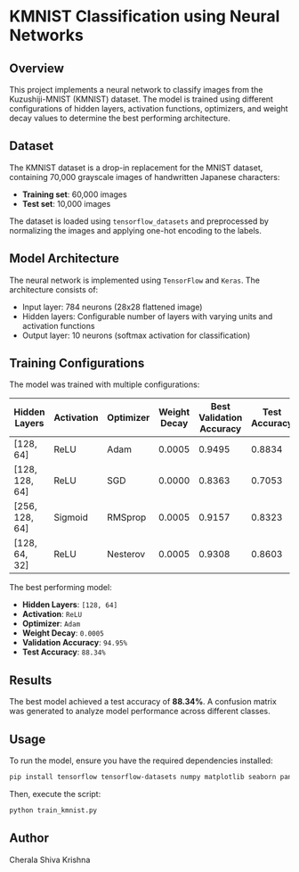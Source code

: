 # KMNIST Classification using Neural Networks

## Overview

This project implements a neural network to classify images from the Kuzushiji-MNIST (KMNIST) dataset. The model is trained using different configurations of hidden layers, activation functions, optimizers, and weight decay values to determine the best performing architecture.

## Dataset

The KMNIST dataset is a drop-in replacement for the MNIST dataset, containing 70,000 grayscale images of handwritten Japanese characters:

- **Training set**: 60,000 images
- **Test set**: 10,000 images

The dataset is loaded using `tensorflow_datasets` and preprocessed by normalizing the images and applying one-hot encoding to the labels.

## Model Architecture

The neural network is implemented using `TensorFlow` and `Keras`. The architecture consists of:

- Input layer: 784 neurons (28x28 flattened image)
- Hidden layers: Configurable number of layers with varying units and activation functions
- Output layer: 10 neurons (softmax activation for classification)

## Training Configurations

The model was trained with multiple configurations:

| Hidden Layers  | Activation | Optimizer | Weight Decay | Best Validation Accuracy | Test Accuracy |
| -------------- | ---------- | --------- | ------------ | ------------------------ | ------------- |
| [128, 64]      | ReLU       | Adam      | 0.0005       | 0.9495                   | 0.8834        |
| [128, 128, 64] | ReLU       | SGD       | 0.0000       | 0.8363                   | 0.7053        |
| [256, 128, 64] | Sigmoid    | RMSprop   | 0.0005       | 0.9157                   | 0.8323        |
| [128, 64, 32]  | ReLU       | Nesterov  | 0.0005       | 0.9308                   | 0.8603        |

The best performing model:

- **Hidden Layers**: `[128, 64]`
- **Activation**: `ReLU`
- **Optimizer**: `Adam`
- **Weight Decay**: `0.0005`
- **Validation Accuracy**: `94.95%`
- **Test Accuracy**: `88.34%`

## Results

The best model achieved a test accuracy of **88.34%**. A confusion matrix was generated to analyze model performance across different classes.

## Usage

To run the model, ensure you have the required dependencies installed:

```bash
pip install tensorflow tensorflow-datasets numpy matplotlib seaborn pandas scikit-learn
```

Then, execute the script:

```bash
python train_kmnist.py
```

## Author

Cherala Shiva Krishna

